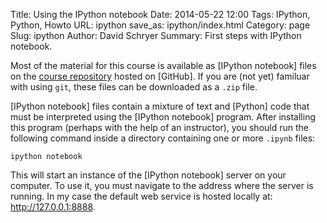Title: Using the IPython notebook
Date: 2014-05-22 12:00
Tags: IPython, Python, Howto
URL: ipython
save_as: ipython/index.html
Category: page
Slug: ipython
Author: David Schryer
Summary: First steps with IPython notebook.

Most of the material for this course is available as
[IPython notebook] files on the
[course repository](https://github.com/schryer/python_course_material)
hosted on [GitHub].  If you are (not yet) familuar with using `git`,
these files can be downloaded as a `.zip` file.

[IPython notebook] files contain a mixture of text and [Python] code
that must be interpreted using the [IPython notebook] program. After
installing this program (perhaps with the help of an instructor), you
should run the following command inside a directory containing one or
more `.ipynb` files:

```shell
ipython notebook
```

This will start an instance of the [IPython notebook] server on your
computer.  To use it, you must navigate to the address where the
server is running. In my case the default web service is hosted
locally at: <http://127.0.0.1:8888>.

